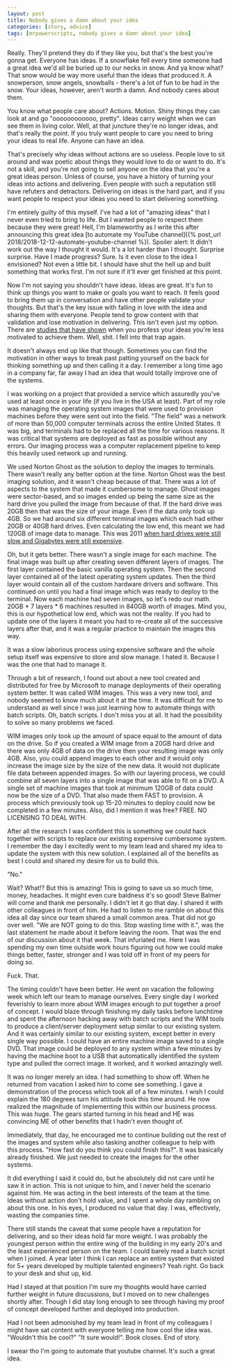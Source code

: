 ```yaml
---
layout: post
title: Nobody gives a damn about your idea
categories: [story, advice]
tags: [mrpowerscripts, nobody gives a damn about your idea]
---
```


Really. They'll pretend they do if they like you, but that's the best you're gonna get. Everyone has ideas. If a snowflake fell every time someone had a great idea we'd all be buried up to our necks in snow. And ya know what? That snow would be way more useful than the ideas that produced it. A snowperson, snow angels, snowballs - there's a lot of fun to be had in the snow. Your ideas, however, aren't worth a damn. And nobody cares about them.

You know what people care about? Actions. Motion. Shiny things they can look at and go "oooooooooooo, pretty". Ideas carry weight when we can see them in living color. Well, at that juncture they're no longer ideas, and that's really the point. If you truly want people to care you need to bring your ideas to real life. Anyone can have an idea.

That's precisely why ideas without actions are so useless. People love to sit around and wax poetic about things they would love to do or want to do. It's not a skill, and you're not going to sell anyone on the idea that you're a great ideas person. Unless of course, you have a history of turning your ideas into actions and delivering. Even people with such a reputation still have refuters and detractors. Delivering on ideas is the hard part, and if you want people to respect your ideas you need to start delivering something.

I'm entirely guilty of this myself. I've had a lot of "amazing ideas" that I never even tried to bring to life. But I wanted people to respect them because they were great! Hell, I'm blameworthy as I write this after announcing this great idea [to automate my YouTube channel]({% post_url 2018/2018-12-12-automate-youtube-channel %}). Spoiler alert: It didn't work out the way I thought it would. It's a lot harder than I thought. Surprise surprise. Have I made progress? Sure. Is it even close to the idea I envisioned? Not even a little bit. I should have shut the hell up and built something that works first. I'm not sure if it'll ever get finished at this point.

Now I'm not saying you shouldn't have ideas. Ideas are great. It's fun to think up things you want to make or goals you want to reach. It feels good to bring them up in conversation and have other people validate your thoughts. But that's the key issue with falling in love with the idea and sharing them with everyone. People tend to grow content with that validation and lose motivation in delivering. This isn't even just my option. There are [studies that have shown](https://sivers.org/zipit) when you profess your ideas you're less motivated to achieve them. Well, shit. I fell into that trap again.

It doesn't always end up like that though. Sometimes you can find the motivation in other ways to break past patting yourself on the back for thinking something up and then calling it a day. I remember a long time ago in a company far, far away I had an idea that would totally improve one of the systems.

I was working on a project that provided a service which assuredly you've used at least once in your life (if you live in the USA at least). Part of my role was managing the operating system images that were used to provision machines before they were sent out into the field. "The field" was a network of more than 50,000 computer terminals across the entire United States. It was big, and terminals had to be replaced all the time for various reasons. It was critical that systems are deployed as fast as possible without any errors. Our imaging process was a computer replacement pipeline to keep this heavily used network up and running.

We used Norton Ghost as the solution to deploy the images to terminals. There wasn't really any better option at the time. Norton Ghost was the best imaging solution, and it wasn't cheap because of that. There was a lot of aspects to the system that made it cumbersome to manage. Ghost images were sector-based, and so images ended up being the same size as the hard drive you pulled the image from because of that. If the hard drive was 20GB then that was the size of your image. Even if the data only took up 4GB.  So we had around six different terminal images which each had either 20GB or 40GB hard drives. Even calculating the low end, this meant we had 120GB of image data to manage.  This was 2011 [when hard drives were still slow and Gigabytes were still expensive](https://www.statista.com/statistics/751847/worldwide-seagate-western-digital-average-hard-drive-capacity/).

Oh, but it gets better. There wasn't a single image for each machine. The final image was built up after creating seven different layers of images. The first layer contained the basic vanilla operating system. Then the second layer contained all of the latest operating system updates. Then the third layer would contain all of the custom hardware drivers and software. This continued on until you had a final image which was ready to deploy to the terminal. Now each machine had seven images, so let's redo our math.  20GB \* 7 layers \* 6 machines resulted in 840GB worth of images. Mind you, this is our hypothetical low end, which was not the reality. If you had to update one of the layers it meant you had to re-create all of the successive layers after that, and it was a regular practice to maintain the images this way.

It was a slow laborious process using expensive software and the whole setup itself was expensive to store and slow manage.  I hated it. Because I was the one that had to manage it.

Through a bit of research, I found out about a new tool created and distributed for free by Microsoft to manage deployments of their operating system better.  It was called WIM images. This was a very new tool, and nobody seemed to know much about it at the time. It was difficult for me to understand as well since I was just learning how to automate things with batch scripts. Oh, batch scripts. I don't miss you at all. It had the possibility to solve so many problems we faced.

WIM images only took up the amount of space equal to the amount of data on the drive. So if you created a WIM image from a 20GB hard drive and there was only 4GB of data on the drive then your resulting image was only 4GB. Also, you could append images to each other and it would only increase the image size by the size of the new data. It would not duplicate file data between appended images. So with our layering process, we could combine all seven layers into a single image that was able to fit on a DVD. A single set of machine images that took at minimum 120GB of data could now be the size of a DVD. That also made them FAST to provision. A process which previously took up 15-20 minutes to deploy could now be completed in a few minutes. Also, did I mention it was free? FREE. NO LICENSING TO DEAL WITH.

After all the research I  was confident this is something we could hack together with scripts to replace our existing expensive cumbersome system. I remember the day I excitedly went to my team lead and shared my idea to update the system with this new solution. I explained all of the benefits as best I could and shared my desire for us to build this.

"No."

Wait? What!? But this is amazing! This is going to save us so much time, money, headaches. It might even cure baldness it's so good! Steve Balmer will come and thank me personally. I didn't let it go that day. I shared it with other colleagues in front of him. He had to listen to me ramble on about this idea all day since our team shared a small common area. That did not go over well. "We are NOT going to do this. Stop wasting time with it.", was the last statement he made about it before leaving the room. That was the end of our discussion about it that week. That infuriated me. Here I was spending my own time outside work hours figuring out how we could make things better, faster, stronger and I was told off in front of my peers for doing so.

Fuck. That.

The timing couldn't have been better. He went on vacation the following week which left our team to manage ourselves. Every single day I worked feverishly to learn more about WIM images enough to put together a proof of concept. I would blaze through finishing my daily tasks before lunchtime and spent the afternoon hacking away with batch scripts and the WIM tools to produce a client/server deployment setup similar to our existing system. And it was certainly similar to our existing system, except better in every single way possible. I could have an entire machine image saved to a single DVD. That image could be deployed to any system within a few minutes by having the machine boot to a USB that automatically identified the system type and pulled the correct image. It worked, and it worked amazingly well.

It was no longer merely an idea. I had something to show off. When he returned from vacation I asked him to come see something. I gave a demonstration of the process which took all of a few minutes. I wish I could explain the 180 degrees turn his attitude took this time around. He now realized the magnitude of implementing this within our business process. This was huge. The gears started turning in his head and HE was convincing ME of other benefits that I hadn't even thought of.

Immediately, that day, he encouraged me to continue building out the rest of the images and system while also tasking another colleague to help with this process.  "How fast do you think you could finish this?". It was basically already finished. We just needed to create the images for the other systems.

It did everything I said it could do, but he absolutely did not care until he saw it in action. This is not unique to him, and I never held the scenario against him. He was acting in the best interests of the team at the time. Ideas without action don't hold value, and I spent a whole day rambling on about this one. In his eyes, I produced no value that day. I was, effectively, wasting the companies time.

There still stands the caveat that some people have a reputation for delivering, and so their ideas hold far more weight. I was probably the youngest person within the entire wing of the building in my early 20's and the least experienced person on the team. I could barely read a batch script when I joined. A year later I think I can replace an entire system that existed for 5+ years developed by multiple talented engineers? Yeah right. Go back to your desk and shut up, kid.

Had I stayed at that position I'm sure my thoughts would have carried further weight in future discussions, but I moved on to new challenges shortly after. Though I did stay long enough to see through having my proof of concept developed further and deployed into production.

Had I not been admonished by my team lead in front of my colleagues I might have sat content with everyone telling me how cool the idea was. "Wouldn't this be cool?" "It sure would!". Book closes. End of story.

I swear tho I'm going to automate that youtube channel. It's such a great idea.
